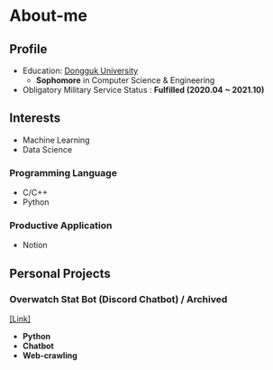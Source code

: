 # About-me

## Profile

* Education: [Dongguk University](http://www.dongguk.ac.kr/)
  * **Sophomore** in Computer Science & Engineering
* Obligatory Military Service Status : **Fulfilled (2020.04 ~ 2021.10)**


## Interests
* Machine Learning
* Data Science

### Programming Language
* C/C++
* Python

### Productive Application
* Notion

## Personal Projects
### Overwatch Stat Bot (Discord Chatbot) / Archived
[[Link]](https://github.com/Uniaut/ow_stat_bot)

* **Python**
* **Chatbot**
* **Web-crawling**

